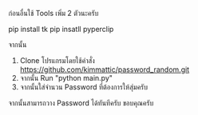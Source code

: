 ก่อนอื่นใช้ Tools เพิ่ม 2 ตัวนะครับ

pip install tk
pip insatll pyperclip

จากนั้น
1. Clone โปรแกรมโดยใช้คำสั่ง https://github.com/kimmattic/password_random.git
2. จากนั้น Run "python main.py"
3. จากนั้นใส่จำนวน Password ที่ต้องการให้สุ่มครับ

จากนั้นสามารถวาง Password ได้ทันทีครับ ขอบคุณครับ
